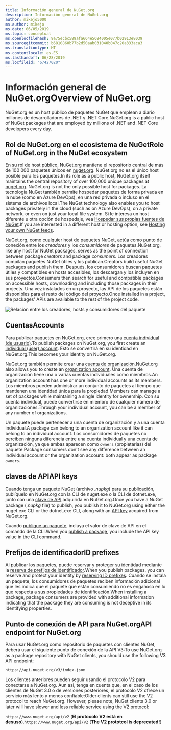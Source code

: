 ```yaml
---
title: Información general de NuGet.org
description: Información general de NuGet.org
author: mikejo5000
ms.author: mikejo
ms.date: 06/05/2019
ms.topic: conceptual
ms.openlocfilehash: 9a75ecbc589afa664e5684005e077b02913e8039
ms.sourcegitcommit: b6810860b77b2d50aab031040b047c20a333aca3
ms.translationtype: HT
ms.contentlocale: es-ES
ms.lasthandoff: 06/28/2019
ms.locfileid: "67427020"
---
```

# <a name="overview-of-nugetorg"></a><span data-ttu-id="145e0-103">Información general de NuGet.org</span><span class="sxs-lookup"><span data-stu-id="145e0-103">Overview of NuGet.org</span></span>

<span data-ttu-id="145e0-104">NuGet.org es un host público de paquetes NuGet que emplean a diario millones de desarrolladores de .NET y .NET Core.</span><span class="sxs-lookup"><span data-stu-id="145e0-104">NuGet.org is a public host of NuGet packages that are employed by millions of .NET and .NET Core developers every day.</span></span>

## <a name="role-of-nugetorg-in-the-nuget-ecosystem"></a><span data-ttu-id="145e0-105">Rol de NuGet.org en el ecosistema de NuGet</span><span class="sxs-lookup"><span data-stu-id="145e0-105">Role of NuGet.org in the NuGet ecosystem</span></span>

<span data-ttu-id="145e0-106">En su rol de host público, NuGet.org mantiene el repositorio central de más de 100 000 paquetes únicos en [nuget.org](https://www.nuget.org). NuGet.org no es el único host posible para los paquetes.</span><span class="sxs-lookup"><span data-stu-id="145e0-106">In its role as a public host, NuGet.org itself maintains the central repository of over 100,000 unique packages at [nuget.org](https://www.nuget.org). NuGet.org is not the only possible host for packages.</span></span> <span data-ttu-id="145e0-107">La tecnología NuGet también permite hospedar paquetes de forma privada en la nube (como en Azure DevOps), en una red privada o incluso en el sistema de archivos local.</span><span class="sxs-lookup"><span data-stu-id="145e0-107">The NuGet technology also enables you to host packages privately in the cloud (such as on Azure DevOps), on a private network, or even on just your local file system.</span></span> <span data-ttu-id="145e0-108">Si le interesa un host diferente u otra opción de hospedaje, vea [Hospedar sus propias fuentes de NuGet](../hosting-packages/overview.md).</span><span class="sxs-lookup"><span data-stu-id="145e0-108">If you are interested in a different host or hosting option, see [Hosting your own NuGet feeds](../hosting-packages/overview.md).</span></span>

<span data-ttu-id="145e0-109">NuGet.org, como cualquier host de paquetes NuGet, actúa como punto de conexión entre los *creadores* y los *consumidores* de paquetes.</span><span class="sxs-lookup"><span data-stu-id="145e0-109">NuGet.org, like any host for NuGet packages, serves as the point of connection between package *creators* and package *consumers*.</span></span> <span data-ttu-id="145e0-110">Los creadores compilan paquetes NuGet útiles y los publican.</span><span class="sxs-lookup"><span data-stu-id="145e0-110">Creators build useful NuGet packages and publish them.</span></span> <span data-ttu-id="145e0-111">Después, los consumidores buscan paquetes útiles y compatibles en hosts accesibles, los descargan y los incluyen en sus proyectos.</span><span class="sxs-lookup"><span data-stu-id="145e0-111">Consumers then search for useful and compatible packages on accessible hosts, downloading and including those packages in their projects.</span></span> <span data-ttu-id="145e0-112">Una vez instalados en un proyecto, las API de los paquetes están disponibles para el resto del código del proyecto.</span><span class="sxs-lookup"><span data-stu-id="145e0-112">Once installed in a project, the packages' APIs are available to the rest of the project code.</span></span>

![Relación entre los creadores, hosts y consumidores del paquete](media/nuget-roles.png)

## <a name="accounts"></a><span data-ttu-id="145e0-114">Cuentas</span><span class="sxs-lookup"><span data-stu-id="145e0-114">Accounts</span></span>

<span data-ttu-id="145e0-115">Para publicar paquetes en NuGet.org, cree primero una [cuenta individual (de usuario)](individual-accounts.md).</span><span class="sxs-lookup"><span data-stu-id="145e0-115">To publish packages on NuGet.org, you first create an [individual (user) account](individual-accounts.md).</span></span> <span data-ttu-id="145e0-116">Esto se convertirá en su identidad en NuGet.org.</span><span class="sxs-lookup"><span data-stu-id="145e0-116">This becomes your identity on NuGet.org.</span></span>

<span data-ttu-id="145e0-117">NuGet.org también permite crear una [cuenta de organización](organizations-on-nuget-org.md).</span><span class="sxs-lookup"><span data-stu-id="145e0-117">NuGet.org also allows you to create an [organization account](organizations-on-nuget-org.md).</span></span> <span data-ttu-id="145e0-118">Una cuenta de organización tiene una o varias cuentas individuales como miembros.</span><span class="sxs-lookup"><span data-stu-id="145e0-118">An organization account has one or more individual accounts as its members.</span></span> <span data-ttu-id="145e0-119">Los miembros pueden administrar un conjunto de paquetes al tiempo que mantienen una identidad única para la propiedad.</span><span class="sxs-lookup"><span data-stu-id="145e0-119">Members can manage a set of packages while maintaining a single identity for ownership.</span></span> <span data-ttu-id="145e0-120">Con su cuenta individual, puede convertirse en miembro de cualquier número de organizaciones.</span><span class="sxs-lookup"><span data-stu-id="145e0-120">Through your individual account, you can be a member of any number of organizations.</span></span>

<span data-ttu-id="145e0-121">Un paquete puede pertenecer a una cuenta de organización y a una cuenta individual.</span><span class="sxs-lookup"><span data-stu-id="145e0-121">A package can belong to an organization account like it can belong to an individual account.</span></span> <span data-ttu-id="145e0-122">Los consumidores de paquetes no perciben ninguna diferencia entre una cuenta individual y una cuenta de organización, ya que ambas aparecen como `owners` (propietarias) del paquete.</span><span class="sxs-lookup"><span data-stu-id="145e0-122">Package consumers don't see any difference between an individual account or the organization account: both appear as package `owners`.</span></span>

## <a name="api-keys"></a><span data-ttu-id="145e0-123">claves de API</span><span class="sxs-lookup"><span data-stu-id="145e0-123">API keys</span></span>

<span data-ttu-id="145e0-124">Cuando tenga un paquete NuGet (archivo *.nupkg*) para su publicación, publíquelo en NuGet.org con la CLI de nuget.exe o la CLI de dotnet.exe, junto con una [clave de API](scoped-api-keys.md) adquirida en NuGet.org.</span><span class="sxs-lookup"><span data-stu-id="145e0-124">Once you have a NuGet package (*.nupkg* file) to publish, you publish it to NuGet.org using either the nuget.exe CLI or the dotnet.exe CLI, along with an [API key](scoped-api-keys.md) acquired from NuGet.org.</span></span>

<span data-ttu-id="145e0-125">Cuando [publique un paquete](../create-packages/creating-a-package.md), incluya el valor de clave de API en el comando de la CLI.</span><span class="sxs-lookup"><span data-stu-id="145e0-125">When you [publish a package](../create-packages/creating-a-package.md), you include the API key value in the CLI command.</span></span>

## <a name="id-prefixes"></a><span data-ttu-id="145e0-126">Prefijos de identificador</span><span class="sxs-lookup"><span data-stu-id="145e0-126">ID prefixes</span></span>

<span data-ttu-id="145e0-127">Al publicar los paquetes, puede reservar y proteger su identidad mediante la [reserva de prefijos de identificador](id-prefix-reservation.md).</span><span class="sxs-lookup"><span data-stu-id="145e0-127">When you publish packages, you can reserve and protect your identity by [reserving ID prefixes](id-prefix-reservation.md).</span></span> <span data-ttu-id="145e0-128">Cuando se instala un paquete, los consumidores de paquetes reciben información adicional que les indica que el paquete que están consumiendo no es engañoso en lo que respecta a sus propiedades de identificación.</span><span class="sxs-lookup"><span data-stu-id="145e0-128">When installing a package, package consumers are provided with additional information indicating that the package they are consuming is not deceptive in its identifying properties.</span></span>

## <a name="api-endpoint-for-nugetorg"></a><span data-ttu-id="145e0-129">Punto de conexión de API para NuGet.org</span><span class="sxs-lookup"><span data-stu-id="145e0-129">API endpoint for NuGet.org</span></span>

<span data-ttu-id="145e0-130">Para usar NuGet.org como repositorio de paquetes con clientes NuGet, deberá usar el siguiente punto de conexión de la API V3:</span><span class="sxs-lookup"><span data-stu-id="145e0-130">To use NuGet.org as a package repository with NuGet clients, you should use the following V3 API endpoint:</span></span> 

`https://api.nuget.org/v3/index.json`

<span data-ttu-id="145e0-131">Los clientes anteriores pueden seguir usando el protocolo V2 para conectarse a NuGet.org. Aun así, tenga en cuenta que, en el caso de los clientes de NuGet 3.0 o de versiones posteriores, el protocolo V2 ofrece un servicio más lento y menos confiable:</span><span class="sxs-lookup"><span data-stu-id="145e0-131">Older clients can still use the V2 protocol to reach NuGet.org. However, please note, NuGet clients 3.0 or later will have slower and less reliable service using the V2 protocol:</span></span>

<span data-ttu-id="145e0-132">`https://www.nuget.org/api/v2` (**El protocolo V2 está en desuso**).</span><span class="sxs-lookup"><span data-stu-id="145e0-132">`https://www.nuget.org/api/v2` (**The V2 prototcol is deprecated!**)</span></span>
